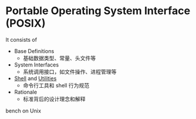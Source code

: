 # Portable Operating System Interface (POSIX)

It consists of
- Base Definitions
  -	基础数据类型、常量、头文件等
- System Interfaces
  - 系统调用接口，如文件操作、进程管理等
- [Shell](./shell.md) and [Utilities](./Utilities.md)
  - 命令行工具和 shell 行为规范
- Rationale
  - 标准背后的设计理念和解释

bench on Unix
